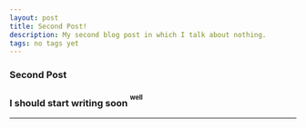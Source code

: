 ```yaml
---
layout: post
title: Second Post!
description: My second blog post in which I talk about nothing.
tags: no tags yet
---
```


### Second Post

### I should start writing soon <sup><sup>well</sup></sup>


****

